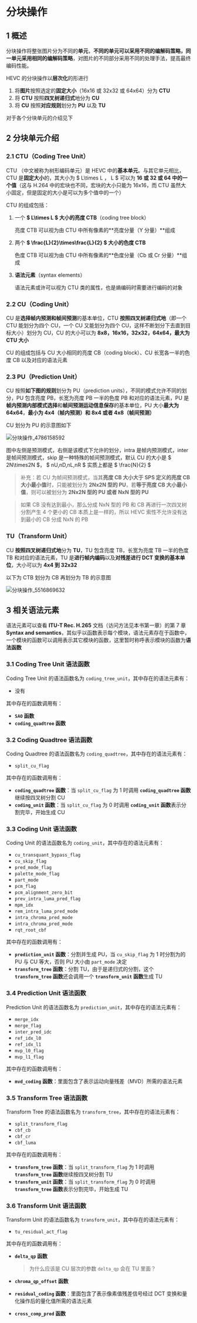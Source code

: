 # 分块操作

## 1 概述

分块操作将整张图片分为不同的**单元**，**不同的单元可以采用不同的编解码策略，同一单元采用相同的编解码策略**，对图片的不同部分采用不同的处理手法，提高最终编码性能。

HEVC 的分块操作以**层次化**的形进行

1. 将**图片**按照选定的**固定大小**（16x16 或 32x32 或 64x64）分为 **CTU**
2. 将 **CTU** 按照**四叉树递归式**地分为 **CU**
3. 将 **CU** 按照**对应规则**划分为 **PU** 以及 **TU**

对于各个分块单元的介绍见下

## 2 分块单元介绍

### 2.1 CTU（Coding Tree Unit）

CTU （中文被称为树形编码单元）是 HEVC 中的**基本单元**。与其它单元相比，CTU 是**固定大小**的，其大小为 $  L\times L  $，$  L  $  可以为 **16 或 32 或 64 中的一个值**（这与 H.264 中的宏块也不同，宏块的大小只能为 16x16，而 CTU 虽然大小固定，但是固定的大小是可以为多个值中的一个）

CTU 的组成包括：

1. 一个 **$  L\times L  $ 大小的亮度 CTB**（coding tree block）

    亮度 CTB 可以视为由 CTU 中所有像素的**亮度分量（Y 分量）**组成

2. 两个 **$  \frac{L}{2}\times\frac{L}{2}  $ 大小的色度 CTB**

    色度 CTB 可以视为由 CTU 中所有像素的**色度分量（Cb 或 Cr 分量）**组成

3. **语法元素**（syntax elements）

    语法元素或许可以视为 CTU 类的属性，也是熵编码时需要进行编码的对象

### 2.2 CU（Coding Unit）

CU 是**选择帧内预测和帧间预测**的基本单位，CTU **按照四叉树递归式地**（即一个 CTU 能划分为四个 CU，一个 CU 又能划分为四个 CU，这样不断划分下去直到目标大小）划分为 CU，CU 的大小可以为 **8x8，16x16，32x32，64x64，最大为 CTU 大小**

CU 的组成包括与 CU 大小相同的亮度 CB（coding block）、CU 长宽各一半的色度 CB 以及对应的语法元素

### 2.3 PU（Prediction Unit）

CU 按照**如下图的规则**划分为 PU（prediction units），不同的模式允许不同的划分，PU 包含亮度 PB，长宽为亮度 PB 一半的色度 PB 和对应的语法元素，PU 是**帧内预测内部模式选择**和**帧间预测运动信息保存**的基本单位，PU 大小**最大为 64x64**，**最小为 4x4（帧内预测）和 8x4 或者 4x8（帧间预测）**

CU 划分为 PU 的示意图如下

![分块操作_4786158592](markdown_images/%E5%88%86%E5%9D%97%E6%93%8D%E4%BD%9C_4786158592.png)

图中左侧是预测模式，右侧是该模式下允许的划分，intra 是帧内预测模式，inter 是帧间预测模式，skip 是一种特殊的帧间预测模式，默认 CU 的大小是 $  2N\times2N  $， $  nU,nD,nL,nR  $ 实质上都是 $  \frac{N}{2}  $

> 补充：若 CU 为帧间预测模式，当其**亮度 CB 大小大于 SPS 定义的亮度 CB 大小最小值**时，只能被划分为 **2Nx2N 型的 PU**，若**等于亮度 CB 大小最小值**，则可以被划分为 **2Nx2N 型的 PU 或者 NxN 型的 PU**

> 如果 CB 没有达到最小，那么分成 NxN 型的 PB 和 CB 再进行一次四叉树分割产生 4 个更小的 CB 本质上是一样的，所以 HEVC 索性不允许没有达到最小的 CB 分成 NxN 的 PB

### TU（Transform Unit）

CU **按照四叉树递归式地**分为 **TU**，TU 包含亮度 TB，长宽为亮度 TB 一半的色度 TB 和对应的语法元素，TU 是**进行帧内编码**以及**对残差进行 DCT 变换的基本单位**，大小可以为 **4x4 到 32x32**

以下为 CTB 划分为 CB 再划分为 TB 的示意图

![分块操作_5516869632](markdown_images/%E5%88%86%E5%9D%97%E6%93%8D%E4%BD%9C_5516869632.png)

## 3 相关语法元素

语法元素可以查看 **ITU-T Rec. H.265** 文档（访问方法见本书第一章）的第 7 章 **Syntax and semantics**，其似乎以函数表示每个模块，语法元素存在于函数中，一个模块的函数可以调用表示其它模块的函数，这里暂时称呼表示模块的函数为**语法函数**

### 3.1 Coding Tree Unit 语法函数

Coding Tree Unit 的语法函数名为 `coding_tree_unit`，其中存在的语法元素有：

- 没有

其中存在的函数调用有：

- **`SAO` 函数**
- **`coding_quadtree` 函数**

### 3.2 Coding Quadtree 语法函数

Coding Quadtree 的语法函数名为 `coding_quadtree`，其中存在的语法元素有：

- `split_cu_flag`

其中存在的函数调用有：

- **`coding_quadtree` 函数**：当 `split_cu_flag` 为 1 时调用 **`coding_quadtree` 函数**继续按四叉树分割 CU
- **`coding_unit` 函数**：当 `split_cu_flag` 为 0 时调用 **`coding_unit` 函数**表示分割完毕，开始生成 CU

### 3.3 Coding Unit 语法函数

Coding Unit 的语法函数名为 `coding_unit`，其中存在的语法元素有：

- `cu_transquant_bypass_flag`
- `cu_skip_flag`
- `pred_mode_flag`
- `palette_mode_flag`
- `part_mode`
- `pcm_flag`
- `pcm_alignment_zero_bit`
- `prev_intra_luma_pred_flag`
- `mpm_idx`
- `rem_intra_luma_pred_mode`
- `intra_chroma_pred_mode`
- `intra_chroma_pred_mode`
- `rqt_root_cbf`

其中存在的函数调用有：

- **`prediction_unit` 函数**：分割并生成 PU，当 `cu_skip_flag` 为 1 时分割为的 PU 与 CU 等大，否则 PU 大小由 `part_mode` 决定
- **`transform_tree` 函数**：分割 TU，由于是递归式的分割，这个 **`transform_tree` 函数**还会调用一个 **`transform_unit` 函数**生成 TU

### 3.4 Prediction Unit 语法函数

Prediction Unit 的语法函数名为 `prediction_unit`，其中存在的语法元素有：

- `merge_idx`
- `merge_flag`
- `inter_pred_idc`
- `ref_idx_l0`
- `ref_idx_l1`
- `mvp_l0_flag`
- `mvp_l1_flag`

其中存在的函数调用有：

- **`mvd_coding` 函数**：里面包含了表示运动向量残差（MVD）所需的语法元素

### 3.5 Transform Tree 语法函数

Transform Tree 的语法函数名为 `transform_tree`，其中存在的语法元素有：

- `split_transform_flag`
- `cbf_cb`
- `cbf_cr`
- `cbf_luma`

其中存在的函数调用有：

- **`transform_tree` 函数**：当 `split_transform_flag` 为 1 时调用 **`transform_tree` 函数**继续按四叉树分割 TU
- **`transform_unit` 函数**：当 `split_transform_flag` 为 0 时调用 **`transform_tree` 函数**表示分割完毕，开始生成 TU

### 3.6 Transform Unit 语法函数

Transform Unit 的语法函数名为 `transform_unit`，其中存在的语法元素有：

- `tu_residual_act_flag`

其中存在的函数调用有：

- **`delta_qp` 函数**

    > 为什么应该是 CU 层次的参数 `delta_qp` 会在 TU 里面？

- **`chroma_qp_offset` 函数**
- **`residual_coding` 函数**：里面包含了表示像素值残差信号经过 DCT 变换和量化操作后的量化值所需的语法元素
- **`cross_comp_pred` 函数**